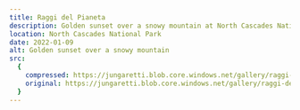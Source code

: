 ```yaml
---
title: Raggi del Pianeta
description: Golden sunset over a snowy mountain at North Cascades National Park
location: North Cascades National Park
date: 2022-01-09
alt: Golden sunset over a snowy mountain
src:
  {
    compressed: https://jungaretti.blob.core.windows.net/gallery/raggi-del-pianeta-preview.jpg,
    original: https://jungaretti.blob.core.windows.net/gallery/raggi-del-pianeta.jpg,
  }
---
```

